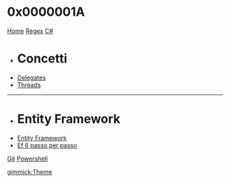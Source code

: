 # 0x0000001A
[Home](index.md)
[Regex](regex/regex.md)
[C#]()

  * # Concetti
  * [Delegates](csharp/delegates/delegates.md)
  * [Threads](csharp/threads/async.md)
  - - - -
  * # Entity Framework
  * [Entity Framework](csharp/database/entityframework.md)
  * [Ef 6 passo per passo](csharp/database/ef-passo-per-passo.md)
  
[Git](git/git.md)
[Powershell](powershell/powershell.md)


[gimmick:Theme](cosmo)
